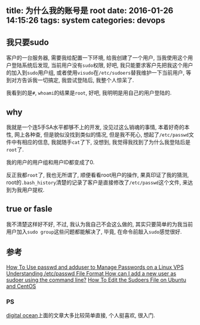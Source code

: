title: 为什么我的账号是 root
date: 2016-01-26 14:15:26
tags: system
categories: devops
---

## 我只要sudo

客户的一台服务器, 需要我给配置一下环境, 给我创建了一个用户, 当我使用这个用户登陆系统后发现, 当前用户没有`sudo`权限, 好吧, 我只能要求客户先把我这个用户的加入到`sudo`用户组, 或者使用`visudo`在`/etc/sudoers`替我维护一下当前用户, 等到对方告诉我一切搞定, 我尝试登陆后, 我整个人惊呆了.

我看到的是`#`, `whoami`的结果是`root`, 好吧, 我明明是用自己的用户登陆的.

## why

我就是一个连5手SA水平都够不上的开发, 没见过这么销魂的事情, 本着好奇的本性, 网上各种查, 但是貌似没找到类似的情况, 但是我不死心, 想起了`/etc/passwd`文件中有相应的信息, 我就随手`cat`了下, 没想到, 我觉得我找到了为什么我登陆后是`root`了.

我的用户的用户组和用户ID都变成了0.

反正我都`root`了, 我也无所谓了, 顺便看看root用户的操作, 果真印证了我的猜测, root的`.bash_history`清楚的记录了客户是直接修改了`/etc/passwd`这个文件, 来达到为我用户提权.

## true or fasle

我不清楚这样好不好, 不过, 我认为我自己不会这么做的, 其实只要简单的为我当前用户加入`sudo group`这些问题都能解决了, 毕竟, 在命令前敲入`sudo`感觉很好.

## 参考
[How To Use passwd and adduser to Manage Passwords on a Linux VPS](https://www.digitalocean.com/community/tutorials/how-to-use-passwd-and-adduser-to-manage-passwords-on-a-linux-vps)
[Understanding /etc/passwd File Format
](http://www.cyberciti.biz/faq/understanding-etcpasswd-file-format/)
[How can I add a new user as sudoer using the command line?](http://askubuntu.com/questions/7477/how-can-i-add-a-new-user-as-sudoer-using-the-command-line)
[How To Edit the Sudoers File on Ubuntu and CentOS](https://www.digitalocean.com/community/tutorials/how-to-edit-the-sudoers-file-on-ubuntu-and-centos)

### PS
[digital ocean](https://www.digitalocean.com/community/tutorials)上面的文章大多比较简单直接, 个人挺喜欢, 很入门.
